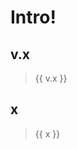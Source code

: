 # Intro!

## v.x

<v-slider v-model="v.x" />

> {{ v.x }}

<script setup>
const x = $ref(0)
</script>

## x

<v-slider v-model="x" />

> {{ x }}
